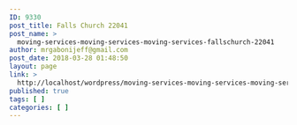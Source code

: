 ```yaml
---
ID: 9330
post_title: Falls Church 22041
post_name: >
  moving-services-moving-services-moving-services-fallschurch-22041
author: mrgabonijeff@gmail.com
post_date: 2018-03-28 01:48:50
layout: page
link: >
  http://localhost/wordpress/moving-services-moving-services-moving-services-fallschurch-22041/
published: true
tags: [ ]
categories: [ ]
---
```

